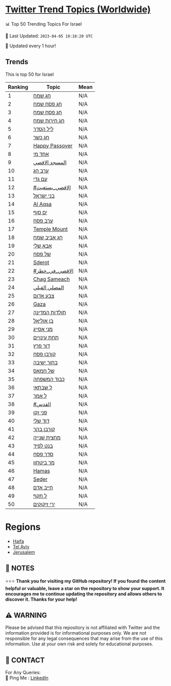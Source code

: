 [Twitter Trend Topics (Worldwide)](https://github.com/ErcinDedeoglu/Twitter-Trend-Topics)
==========


📊 Top 50 Trending Topics For Israel

📆 Last Updated: `2023-04-05 19:18:20 UTC`

🔧 Updated every 1 hour!


## Trends

This is top 50 for Israel

| Ranking | Topic | Mean |
| ------- | ------------ | ------------ |
| 1 | [חג שמח](http://twitter.com/search?q=%d7%97%d7%92+%d7%a9%d7%9e%d7%97) | N/A |
| 2 | [חג פסח שמח](http://twitter.com/search?q=%d7%97%d7%92+%d7%a4%d7%a1%d7%97+%d7%a9%d7%9e%d7%97) | N/A |
| 3 | [חג פסח שמח](http://twitter.com/search?q=%d7%97%d7%92+%d7%a4%d7%a1%d7%97+%d7%a9%d7%9e%d7%97) | N/A |
| 4 | [חג חירות שמח](http://twitter.com/search?q=%d7%97%d7%92+%d7%97%d7%99%d7%a8%d7%95%d7%aa+%d7%a9%d7%9e%d7%97) | N/A |
| 5 | [ליל הסדר](http://twitter.com/search?q=%d7%9c%d7%99%d7%9c+%d7%94%d7%a1%d7%93%d7%a8) | N/A |
| 6 | [חג כשר](http://twitter.com/search?q=%d7%97%d7%92+%d7%9b%d7%a9%d7%a8) | N/A |
| 7 | [Happy Passover](http://twitter.com/search?q=Happy+Passover) | N/A |
| 8 | [אחד מי](http://twitter.com/search?q=%d7%90%d7%97%d7%93+%d7%9e%d7%99) | N/A |
| 9 | [المسجد الاقصي](http://twitter.com/search?q=%d8%a7%d9%84%d9%85%d8%b3%d8%ac%d8%af+%d8%a7%d9%84%d8%a7%d9%82%d8%b5%d9%8a) | N/A |
| 10 | [ערב חג](http://twitter.com/search?q=%d7%a2%d7%a8%d7%91+%d7%97%d7%92) | N/A |
| 11 | [עם גדי](http://twitter.com/search?q=%d7%a2%d7%9d+%d7%92%d7%93%d7%99) | N/A |
| 12 | [#الاقصي_يستغيث](http://twitter.com/search?q=%23%d8%a7%d9%84%d8%a7%d9%82%d8%b5%d9%8a_%d9%8a%d8%b3%d8%aa%d8%ba%d9%8a%d8%ab) | N/A |
| 13 | [בני ישראל](http://twitter.com/search?q=%d7%91%d7%a0%d7%99+%d7%99%d7%a9%d7%a8%d7%90%d7%9c) | N/A |
| 14 | [Al Aqsa](http://twitter.com/search?q=Al+Aqsa) | N/A |
| 15 | [ים סוף](http://twitter.com/search?q=%d7%99%d7%9d+%d7%a1%d7%95%d7%a3) | N/A |
| 16 | [ערב פסח](http://twitter.com/search?q=%d7%a2%d7%a8%d7%91+%d7%a4%d7%a1%d7%97) | N/A |
| 17 | [Temple Mount](http://twitter.com/search?q=Temple+Mount) | N/A |
| 18 | [חג אביב שמח](http://twitter.com/search?q=%d7%97%d7%92+%d7%90%d7%91%d7%99%d7%91+%d7%a9%d7%9e%d7%97) | N/A |
| 19 | [אבא שלי](http://twitter.com/search?q=%d7%90%d7%91%d7%90+%d7%a9%d7%9c%d7%99) | N/A |
| 20 | [של פסח](http://twitter.com/search?q=%d7%a9%d7%9c+%d7%a4%d7%a1%d7%97) | N/A |
| 21 | [Sderot](http://twitter.com/search?q=Sderot) | N/A |
| 22 | [#الاقصي_في_خطر](http://twitter.com/search?q=%23%d8%a7%d9%84%d8%a7%d9%82%d8%b5%d9%8a_%d9%81%d9%8a_%d8%ae%d8%b7%d8%b1) | N/A |
| 23 | [Chag Sameach](http://twitter.com/search?q=Chag+Sameach) | N/A |
| 24 | [المصلي القبلي](http://twitter.com/search?q=%d8%a7%d9%84%d9%85%d8%b5%d9%84%d9%8a+%d8%a7%d9%84%d9%82%d8%a8%d9%84%d9%8a) | N/A |
| 25 | [צבע אדום](http://twitter.com/search?q=%d7%a6%d7%91%d7%a2+%d7%90%d7%93%d7%95%d7%9d) | N/A |
| 26 | [Gaza](http://twitter.com/search?q=Gaza) | N/A |
| 27 | [תולדות המדינה](http://twitter.com/search?q=%d7%aa%d7%95%d7%9c%d7%93%d7%95%d7%aa+%d7%94%d7%9e%d7%93%d7%99%d7%a0%d7%94) | N/A |
| 28 | [בן אוליאל](http://twitter.com/search?q=%d7%91%d7%9f+%d7%90%d7%95%d7%9c%d7%99%d7%90%d7%9c) | N/A |
| 29 | [מני אסייג](http://twitter.com/search?q=%d7%9e%d7%a0%d7%99+%d7%90%d7%a1%d7%99%d7%99%d7%92) | N/A |
| 30 | [תחת עינויים](http://twitter.com/search?q=%d7%aa%d7%97%d7%aa+%d7%a2%d7%99%d7%a0%d7%95%d7%99%d7%99%d7%9d) | N/A |
| 31 | [דור פרץ](http://twitter.com/search?q=%d7%93%d7%95%d7%a8+%d7%a4%d7%a8%d7%a5) | N/A |
| 32 | [קורבן פסח](http://twitter.com/search?q=%d7%a7%d7%95%d7%a8%d7%91%d7%9f+%d7%a4%d7%a1%d7%97) | N/A |
| 33 | [בחור ישיבה](http://twitter.com/search?q=%d7%91%d7%97%d7%95%d7%a8+%d7%99%d7%a9%d7%99%d7%91%d7%94) | N/A |
| 34 | [של חמאס](http://twitter.com/search?q=%d7%a9%d7%9c+%d7%97%d7%9e%d7%90%d7%a1) | N/A |
| 35 | [כבוד המשפחה](http://twitter.com/search?q=%d7%9b%d7%91%d7%95%d7%93+%d7%94%d7%9e%d7%a9%d7%a4%d7%97%d7%94) | N/A |
| 36 | [ל שבתאי](http://twitter.com/search?q=%d7%9c+%d7%a9%d7%91%d7%aa%d7%90%d7%99) | N/A |
| 37 | [ל אמר](http://twitter.com/search?q=%d7%9c+%d7%90%d7%9e%d7%a8) | N/A |
| 38 | [#القدس](http://twitter.com/search?q=%23%d8%a7%d9%84%d9%82%d8%af%d8%b3) | N/A |
| 39 | [פני זקן](http://twitter.com/search?q=%d7%a4%d7%a0%d7%99+%d7%96%d7%a7%d7%9f) | N/A |
| 40 | [דוד שלי](http://twitter.com/search?q=%d7%93%d7%95%d7%93+%d7%a9%d7%9c%d7%99) | N/A |
| 41 | [קורבן בהר](http://twitter.com/search?q=%d7%a7%d7%95%d7%a8%d7%91%d7%9f+%d7%91%d7%94%d7%a8) | N/A |
| 42 | [מחצית שנייה](http://twitter.com/search?q=%d7%9e%d7%97%d7%a6%d7%99%d7%aa+%d7%a9%d7%a0%d7%99%d7%99%d7%94) | N/A |
| 43 | [בנט לפיד](http://twitter.com/search?q=%d7%91%d7%a0%d7%98+%d7%9c%d7%a4%d7%99%d7%93) | N/A |
| 44 | [סדר פסח](http://twitter.com/search?q=%d7%a1%d7%93%d7%a8+%d7%a4%d7%a1%d7%97) | N/A |
| 45 | [מר ביטחון](http://twitter.com/search?q=%d7%9e%d7%a8+%d7%91%d7%99%d7%98%d7%97%d7%95%d7%9f) | N/A |
| 46 | [Hamas](http://twitter.com/search?q=Hamas) | N/A |
| 47 | [Seder](http://twitter.com/search?q=Seder) | N/A |
| 48 | [חייב אדם](http://twitter.com/search?q=%d7%97%d7%99%d7%99%d7%91+%d7%90%d7%93%d7%9d) | N/A |
| 49 | [ל תקף](http://twitter.com/search?q=%d7%9c+%d7%aa%d7%a7%d7%a3) | N/A |
| 50 | [ירי זיקוקים](http://twitter.com/search?q=%d7%99%d7%a8%d7%99+%d7%96%d7%99%d7%a7%d7%95%d7%a7%d7%99%d7%9d) | N/A |



# Regions

* [Haifa](</Israel/Haifa.md>)
* [Tel Aviv](</Israel/Tel Aviv.md>)
* [Jerusalem](</Israel/Jerusalem.md>)



## 📝 NOTES

⭐⭐⭐ **Thank you for visiting my GitHub repository! If you found the content helpful or valuable, leave a star on the repository to show your support. It encourages me to continue updating the repository and allows others to discover it. Thanks for your help!**


## ⚠️ WARNING

Please be advised that this repository is not affiliated with Twitter and the information provided is for informational purposes only. We are not responsible for any legal consequences that may arise from the use of this information. Use at your own risk and solely for educational purposes.


## 📨 CONTACT

 For Any Queries:  
            🏓 Ping Me : [LinkedIn](https://www.linkedin.com/in/ercindedeoglu/)

